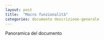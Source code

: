 ```yaml
---
layout: post
title:  "Macro funzionalità"
categories: documento descrizione-generale
---
```


Panoramica del documento